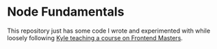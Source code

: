 # Node Fundamentals

This repository just has some code I wrote and experimented with while loosely following [Kyle teaching a course on Frontend Masters](https://frontendmasters.com/courses/digging-into-node/).